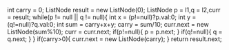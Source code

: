int carry = 0;
ListNode result = new ListNode(0);
ListNode p = l1,q = l2,curr = result;
while(p != null || q != null){
int x = (p!=null)?p.val:0;
int y = (q!=null)?q.val:0;
int sum = carry+x+y;
carry = sum/10;
curr.next = new ListNode(sum%10);
curr = curr.next;
if(p!=null){
p = p.next;
}
if(q!=null){
q = q.next;
}
}
if(carry>0){
curr.next = new ListNode(carry);
}
return result.next;